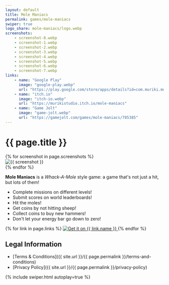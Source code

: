 ```yaml
---
layout: default
title: Mole Maniacs
permalink: games/mole-maniacs
swiper: true
logo_share: mole-maniacs/logo.webp
screenshots:
    - screenshot-8.webp
    - screenshot-1.webp
    - screenshot-2.webp
    - screenshot-3.webp
    - screenshot-4.webp
    - screenshot-5.webp
    - screenshot-6.webp
    - screenshot-7.webp
links:
    - name: "Google Play"
      image: "google-play.webp"
      url: "https://play.google.com/store/apps/details?id=com.muriki.molemaniacs"
    - name: "itch.io"
      image: "itch-io.webp"
      url: "https://murikistudio.itch.io/mole-maniacs"
    - name: "Game Jolt"
      image: "game-jolt.webp"
      url: "https://gamejolt.com/games/mole-maniacs/785385"
---
```


# {{ page.title }}

<div class="swiper my-5" style="max-width: 960px;">
    <div class="swiper-wrapper">
        {% for screenshot in page.screenshots %}
        <div class="swiper-slide">
            <div class="rounded-5 text-decoration-none d-flex flex-column overflow-hidden">
                <img loading="lazy" src="/assets/img/mole-maniacs/{{ screenshot }}" alt="{{ screenshot }}">
            </div>
        </div>
        {% endfor %}
    </div>
    <div class="swiper-pagination"></div>
    <div class="swiper-button-prev"></div>
    <div class="swiper-button-next"></div>
</div>

**Mole Maniacs** is a *Whack-A-Mole* style game: a game that's not just a hit, but lots of them!

- Complete missions on different levels!
- Submit scores on world leaderboards!
- Hit the moles!
- Get coins by not hitting sheep!
- Collect coins to buy new hammers!
- Don't let your energy bar go down to zero!

<div class="w-100 my-5 d-flex justify-content-center row-or-column align-items-center">
    {% for link in page.links %}
        <a class="m-2 hover w-100 d-flex align-items-center justify-content-center" target="_blank" href="{{ link.url }}">
            <img class="w-100" src="/assets/img/get-{{ link.image }}" alt="Get it on {{ link.name }}" style="max-width: 250px">
        </a>
    {% endfor %}
</div>

## Legal Information

- [Terms & Conditions]({{ site.url }}/{{ page.permalink }}/terms-and-conditions)
- [Privacy Policy]({{ site.url }}/{{ page.permalink }}/privacy-policy)

{% include swiper.html autoplay=true %}

<style>
.row-or-column {
    flex-direction: row;
}

@media only screen and (max-width: 860px) {
    .row-or-column {
        flex-direction: column;
    }
}
</style>
